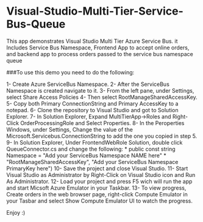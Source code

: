 # Visual-Studio-Multi-Tier-Service-Bus-Queue
This app demonstrates Visual Studio Multi Tier Azure Service Bus. it Includes Service Bus Namespace, Frontend App to accept online orders, and backend app to process orders passed to the service bus namespace queue


###To use this demo you need to do the following:

1- Create Azure ServiceBus Namespace.
2- After the ServiceBus Namespace is created navigate to it.
3- From the left pane, under Settings, select Share Access Policies
4- Then select RootManageSharedAccessKey.
5- Copy both Primary ConnectionString and Primary AccessKey to a notepad.
6- Clone the repository to Visual Studio and got to Solution Explorer.
7- In Solution Explorer, Expand MultiTierApp->Roles and Right-Click OrderProcessingRole and Select Properties.
8- In the Peroperties Windows, under Settings, Change the value of the Microsoft.Servicebus.ConnectionString to add the one you copied in step 5.
9- In Solution Explorer, Under FrontendWebRole Solution, double click QueueConnector.cs and change the following:
        * public const string Namespace = "Add your ServiceBus Namespace NAME here"
        * "RootManageSharedAccessKey", "Add your ServiceBus Namespace PrimaryKey here")
10- Save the project and close Visual Studio.
11- Start Visual Studio as Administrator by Right-Click on Visual Studio icon and Run As Administrator.
12- Load your project and press F5 wich will run the app and start Micsoft Azure Emulator in your Taskbar.
13- To view progress, Create orders in the web browser page, right-click Compute Emulator in your Tasbar and select Show Compute Emulator UI to watch the progress.

Enjoy :)
